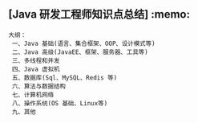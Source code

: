 <h2>[Java 研发工程师知识点总结] :memo: </h2> 
 
```
大纲：
 一、Java 基础(语言、集合框架、OOP、设计模式等)
 二、Java 高级(JavaEE、框架、服务器、工具等)
 三、多线程和并发
 四、Java 虚拟机
 五、数据库(Sql、MySQL、Redis 等)
 六、算法与数据结构
 七、计算机网络
 八、操作系统(OS 基础、Linux等)
 九、其他
```
